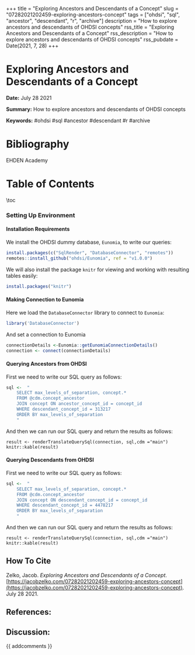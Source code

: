 +++
title = "Exploring Ancestors and Descendants of a Concept"
slug = "07282021202459-exploring-ancestors-concept"
tags = ["ohdsi", "sql", "ancestor", "descendant", "r", "archive"]
description = "How to explore ancestors and descendants of OHDSI concepts"
rss_title = "Exploring Ancestors and Descendants of a Concept"
rss_description = "How to explore ancestors and descendants of OHDSI concepts"
rss_pubdate = Date(2021, 7, 28)
+++



Exploring Ancestors and Descendants of a Concept
=========

**Date:** July 28 2021

**Summary:** How to explore ancestors and descendants of OHDSI concepts

**Keywords:** #ohdsi #sql #ancestor #descendant #r  #archive

Bibliography
==========

EHDEN Academy

Table of Contents
=========

\toc

### Setting Up Environment

#### Installation Requirements

We install the OHDSI dummy database, `Eunomia`, to write our queries:

```R
install.packages(c("SqlRender", "DatabaseConnector", "remotes"))
remotes::install_github("ohdsi/Eunomia", ref = "v1.0.0")
```

We will also install the package `knitr` for viewing and working with resulting tables easily:

```R
install.packages("knitr")
```

#### Making Connection to Eunomia

Here we load the `DatabaseConnector` library to connect to `Eunomia`: 

```R
library('DatabaseConnector')
```

And set a connection to Eunomia

```R
connectionDetails <-Eunomia::getEunomiaConnectionDetails()
connection <- connect(connectionDetails)
```

#### Querying Ancestors from OHDSI

First we need to write our SQL query as follows:

```R
sql <-	"
	SELECT max_levels_of_separation, concept.*
	FROM @cdm.concept_ancestor
	JOIN concept ON ancestor_concept_id = concept_id
	WHERE descendant_concept_id = 313217
	ORDER BY max_levels_of_separation
	"
```

And then we can run our SQL query and return the results as follows:

```
result <- renderTranslateQuerySql(connection, sql,cdm ="main")
knitr::kable(result)
```

#### Querying Descendants from OHDSI

First we need to write our SQL query as follows:

```R
sql <-	"
	SELECT max_levels_of_separation, concept.*
	FROM @cdm.concept_ancestor
	JOIN concept ON descendant_concept_id = concept_id
	WHERE descendant_concept_id = 4478217
	ORDER BY max_levels_of_separation
	"
```

And then we can run our SQL query and return the results as follows:

```
result <- renderTranslateQuerySql(connection, sql,cdm ="main")
knitr::kable(result)
```
## How To Cite

 Zelko, Jacob. _Exploring Ancestors and Descendants of a Concept_. [https://jacobzelko.com/07282021202459-exploring-ancestors-concept](https://jacobzelko.com/07282021202459-exploring-ancestors-concept). July 28 2021.
## References:
## Discussion: 

{{ addcomments }}
